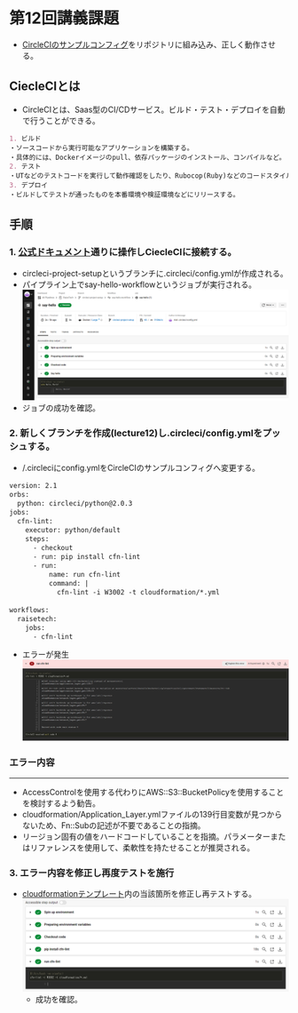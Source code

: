# 第12回講義課題
+ [CircleCIのサンプルコンフィグ](https://github.com/MasatoshiMizumoto/raisetech_documents/tree/main/aws/samples/circleci)をリポジトリに組み込み、正しく動作させる。

## CiecleCIとは
- CircleCIとは、Saas型のCI/CDサービス。ビルド・テスト・デプロイを自動で行うことができる。  
  

```markdown
1. ビルド
・ソースコードから実行可能なアプリケーションを構築する。  
・具体的には、Dockerイメージのpull、依存パッケージのインストール、コンパイルなど。 
2. テスト  
・UTなどのテストコードを実行して動作確認をしたり、Rubocop(Ruby)などのコードスタイルチェックなどを行う。  
3. デプロイ
・ビルドしてテストが通ったものを本番環境や検証環境などにリリースする。
```

## 手順  
### 1. [公式ドキュメント](https://circleci.com/docs/ja/getting-started/)通りに操作しCiecleCIに接続する。
   + circleci-project-setupというブランチに.circleci/config.ymlが作成される。
   + パイプライン上でsay-hello-workflowというジョブが実行される。
    ![helloworld](images12/helloworld.png)
   + ジョブの成功を確認。
### 2. 新しくブランチを作成(lecture12)し.circleci/config.ymlをプッシュする。
   + /.circleciにconfig.ymlをCircleCIのサンプルコンフィグへ変更する。
```   
version: 2.1
orbs:
  python: circleci/python@2.0.3
jobs:
  cfn-lint:
    executor: python/default
    steps:
      - checkout
      - run: pip install cfn-lint
      - run:
          name: run cfn-lint
          command: |
            cfn-lint -i W3002 -t cloudformation/*.yml   

workflows:
  raisetech:
    jobs:
      - cfn-lint
```
 + エラーが発生
![fail](images12/fail.png)

### エラー内容
---
  + AccessControlを使用する代わりにAWS::S3::BucketPolicyを使用することを検討するよう勧告。
  + cloudformation/Application_Layer.ymlファイルの139行目変数が見つからないため、Fn::Subの記述が不要であることの指摘。
  + リージョン固有の値をハードコードしていることを指摘。パラメーターまたはリファレンスを使用して、柔軟性を持たせることが推奨される。

### 3. エラー内容を修正し再度テストを施行
+ [cloudformationテンプレート](/cloudformation/)内の当該箇所を修正し再テストする。
   ![success](images12/success.png)
   + 成功を確認。
